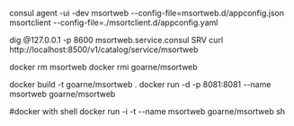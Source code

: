 consul agent -ui -dev 
msortweb --config-file=msortweb.d/appconfig.json
msortclient --config-file=./msortclient.d/appconfig.yaml

dig @127.0.0.1 -p 8600 msortweb.service.consul SRV
curl http://localhost:8500/v1/catalog/service/msortweb

docker rm msortweb
docker rmi goarne/msortweb

docker build -t goarne/msortweb .
docker run -d -p 8081:8081 --name msortweb goarne/msortweb


#docker with shell
docker run -i -t --name msortweb goarne/msortweb sh 
